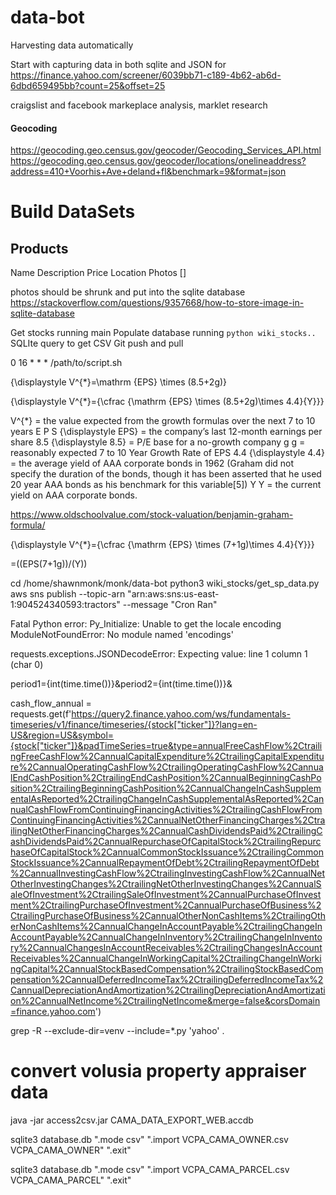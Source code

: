 # data-bot
Harvesting data automatically

Start with capturing data in both sqlite and JSON for https://finance.yahoo.com/screener/6039bb71-c189-4b62-ab6d-6dbd659495bb?count=25&offset=25

craigslist and facebook markeplace analysis, marklet research

#### Geocoding
https://geocoding.geo.census.gov/geocoder/Geocoding_Services_API.html
https://geocoding.geo.census.gov/geocoder/locations/onelineaddress?address=410+Voorhis+Ave+deland+fl&benchmark=9&format=json

# Build DataSets


## Products

Name
Description
Price
Location
Photos []

photos should be shrunk and put into the sqlite database
https://stackoverflow.com/questions/9357668/how-to-store-image-in-sqlite-database

Get stocks running main
Populate database running `python wiki_stocks..`
SQLIte query to get CSV
Git push and pull

0 16 * * * /path/to/script.sh

{\displaystyle V^{*}=\mathrm {EPS} \times (8.5+2g)}


{\displaystyle V^{*}={\cfrac {\mathrm {EPS} \times (8.5+2g)\times 4.4}{Y}}}


V^{*} = the value expected from the growth formulas over the next 7 to 10 years
E P S {\displaystyle EPS} = the company’s last 12-month earnings per share
8.5 {\displaystyle 8.5} = P/E base for a no-growth company
g g = reasonably expected 7 to 10 Year Growth Rate of EPS
4.4 {\displaystyle 4.4} = the average yield of AAA corporate bonds in 1962 (Graham did not specify the duration of the bonds, though it has been asserted that he used 20 year AAA bonds as his benchmark for this variable[5])
Y Y = the current yield on AAA corporate bonds.

https://www.oldschoolvalue.com/stock-valuation/benjamin-graham-formula/

{\displaystyle V^{*}={\cfrac {\mathrm {EPS} \times (7+1g)\times 4.4}{Y}}}

=((EPS(7+1g))/(Y))

cd /home/shawnmonk/monk/data-bot
python3 wiki_stocks/get_sp_data.py
aws sns publish --topic-arn "arn:aws:sns:us-east-1:904524340593:tractors" --message "Cron Ran"

Fatal Python error: Py_Initialize: Unable to get the locale encoding
ModuleNotFoundError: No module named 'encodings'

requests.exceptions.JSONDecodeError: Expecting value: line 1 column 1 (char 0)

period1={int(time.time())}&period2={int(time.time())}&

cash_flow_annual = requests.get(f'https://query2.finance.yahoo.com/ws/fundamentals-timeseries/v1/finance/timeseries/{stock["ticker"]}?lang=en-US&region=US&symbol={stock["ticker"]}&padTimeSeries=true&type=annualFreeCashFlow%2CtrailingFreeCashFlow%2CannualCapitalExpenditure%2CtrailingCapitalExpenditure%2CannualOperatingCashFlow%2CtrailingOperatingCashFlow%2CannualEndCashPosition%2CtrailingEndCashPosition%2CannualBeginningCashPosition%2CtrailingBeginningCashPosition%2CannualChangeInCashSupplementalAsReported%2CtrailingChangeInCashSupplementalAsReported%2CannualCashFlowFromContinuingFinancingActivities%2CtrailingCashFlowFromContinuingFinancingActivities%2CannualNetOtherFinancingCharges%2CtrailingNetOtherFinancingCharges%2CannualCashDividendsPaid%2CtrailingCashDividendsPaid%2CannualRepurchaseOfCapitalStock%2CtrailingRepurchaseOfCapitalStock%2CannualCommonStockIssuance%2CtrailingCommonStockIssuance%2CannualRepaymentOfDebt%2CtrailingRepaymentOfDebt%2CannualInvestingCashFlow%2CtrailingInvestingCashFlow%2CannualNetOtherInvestingChanges%2CtrailingNetOtherInvestingChanges%2CannualSaleOfInvestment%2CtrailingSaleOfInvestment%2CannualPurchaseOfInvestment%2CtrailingPurchaseOfInvestment%2CannualPurchaseOfBusiness%2CtrailingPurchaseOfBusiness%2CannualOtherNonCashItems%2CtrailingOtherNonCashItems%2CannualChangeInAccountPayable%2CtrailingChangeInAccountPayable%2CannualChangeInInventory%2CtrailingChangeInInventory%2CannualChangesInAccountReceivables%2CtrailingChangesInAccountReceivables%2CannualChangeInWorkingCapital%2CtrailingChangeInWorkingCapital%2CannualStockBasedCompensation%2CtrailingStockBasedCompensation%2CannualDeferredIncomeTax%2CtrailingDeferredIncomeTax%2CannualDepreciationAndAmortization%2CtrailingDepreciationAndAmortization%2CannualNetIncome%2CtrailingNetIncome&merge=false&corsDomain=finance.yahoo.com')

grep -R --exclude-dir=venv --include=\*.py 'yahoo' .

# convert volusia property appraiser data

java -jar access2csv.jar CAMA_DATA_EXPORT_WEB.accdb

sqlite3 database.db ".mode csv" ".import VCPA_CAMA_OWNER.csv VCPA_CAMA_OWNER" ".exit"

sqlite3 database.db ".mode csv" ".import VCPA_CAMA_PARCEL.csv VCPA_CAMA_PARCEL" ".exit"